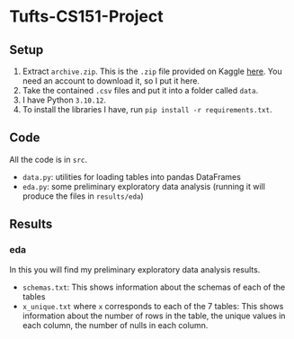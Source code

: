 # Tufts-CS151-Project

## Setup 

1. Extract `archive.zip`. This is the `.zip` file provided on Kaggle [here](https://www.kaggle.com/datasets/anlgrbz/student-demographics-online-education-dataoulad). You need an account to download it, so I put it here.
2. Take the contained `.csv` files and put it into a folder called `data`.
3. I have Python `3.10.12`. 
4. To install the libraries I have, run `pip install -r requirements.txt`. 

## Code 

All the code is in `src`.
- `data.py`: utilities for loading tables into pandas DataFrames
- `eda.py`: some preliminary exploratory data analysis (running it will produce the files in `results/eda`)

## Results 

### eda 

In this you will find my preliminary exploratory data analysis results. 
- `schemas.txt`: This shows information about the schemas of each of the tables
- `x_unique.txt` where `x` corresponds to each of the 7 tables: This shows information about the number of rows in the table, the unique values in each column, the number of nulls in each column.